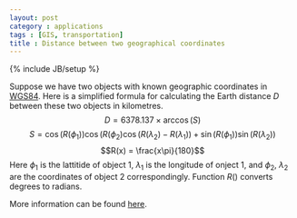 ```yaml
---
layout: post
category : applications
tags : [GIS, transportation]
title : Distance between two geographical coordinates
---
```

{% include JB/setup %}
<head>
<script type="text/x-mathjax-config">
MathJax.Hub.Config({
  tex2jax: {inlineMath: [['$','$'], ['\\(','\\)']]}
});
</script>
<script type="text/javascript"
 src="http://cdn.mathjax.org/mathjax/latest/MathJax.js?config=TeX-AMS-MML_HTMLorMML">
</script>
</head>

Suppose we have two objects with known geographic coordinates in [WGS84](http://en.wikipedia.org/wiki/World_Geodetic_System). Here is a simplified formula for calculating the Earth distance $D$ between these two objects in kilometres.
$$
D = 6378.137 \times \arccos(S)
$$
$$
S = \cos\big(R(\phi_1)\big) \cos\big(R(\phi_2\big) \cos\big(R(\lambda_2)- R(\lambda_1)\big) + \sin\big(R(\phi_1)\big) \sin\big(R(\lambda_2)\big)
$$
$$R(x) = \frac{x\pi}{180}$$
Here $\phi_1$ is the lattitide of object $1$, $\lambda_1$ is the longitude of onject $1$, and $\phi_2$, $\lambda_2$ are the coordinates of object $2$ correspondingly. Function $R()$ converts degrees to radians.

More information can be found [here](http://www.mapanet.eu/EN/resources/Script-Distance.htm).